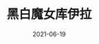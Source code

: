 ---
layout: page
title: 黑白魔女库伊拉
description: >
  挺有意思的。
category: 电影
img: assets/img/movie/2021/黑白魔女库伊拉.webp
star: 4
date: 2021-06-19
---